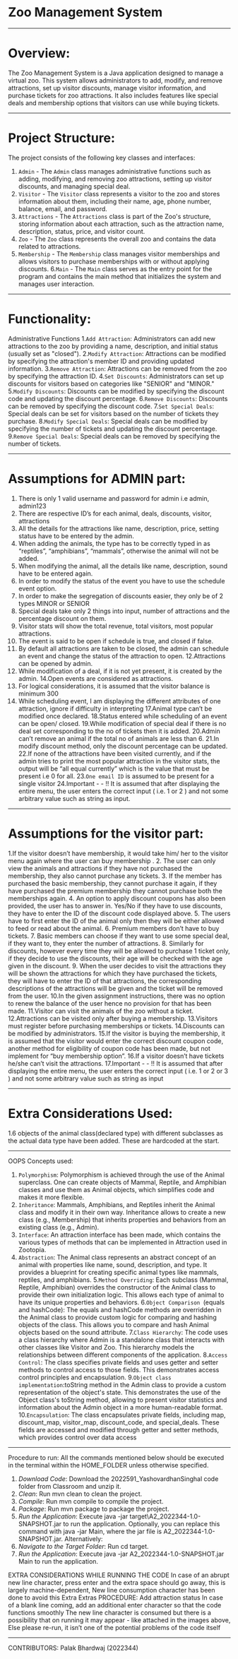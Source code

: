 # Zoo Management System
______________________________________________________________________
# Overview:
The Zoo Management System is a Java application designed to manage a virtual zoo. This
system allows administrators to add, modify, and remove attractions, set up visitor discounts,
manage visitor information, and purchase tickets for zoo attractions. It also includes features like
special deals and membership options that visitors can use while buying tickets.
______________________________________________________________________
# Project Structure:
The project consists of the following key classes and interfaces:
1. `Admin` - The `Admin` class manages administrative functions such as adding,
modifying, and removing zoo attractions, setting up visitor discounts, and managing special
deal.
2. `Visitor` - The `Visitor` class represents a visitor to the zoo and stores information about them,
including their name, age, phone number, balance, email, and password.
3. `Attractions` - The `Attractions` class is part of the Zoo's structure, storing information about
each attraction, such as the attraction name, description, status, price, and visitor count.
4. `Zoo` - The `Zoo` class represents the overall zoo and contains the data related to
attractions.
5. `Membership` - The `Membership` class manages visitor memberships and allows visitors to
purchase memberships with or without applying discounts.
6.`Main` - The `Main` class serves as the entry point for the program and contains the main
method that initializes the system and manages user interaction.
______________________________________________________________________
# Functionality:
Administrative Functions
1.`Add Attraction`: Administrators can add new attractions to the zoo by providing a name,
description, and initial status (usually set as "closed").
2.`Modify Attraction`: Attractions can be modified by specifying the attraction's member ID and
providing updated information.
3.`Remove Attraction`: Attractions can be removed from the zoo by specifying the attraction ID.
4.`Set Discounts`: Administrators can set up discounts for visitors based on categories like
"SENIOR" and "MINOR."
5.`Modify Discounts`: Discounts can be modified by specifying the discount code and updating
the discount percentage.
6.`Remove Discounts`: Discounts can be removed by specifying the discount code.
7.`Set Special Deals`: Special deals can be set for visitors based on the number of tickets they
purchase.
8.`Modify Special Deals`: Special deals can be modified by specifying the number of tickets and
updating the discount percentage.
9.`Remove Special Deals`: Special deals can be removed by specifying the number of tickets.
______________________________________________________________________
# Assumptions for ADMIN part:
1. There is only 1 valid username and password for admin i.e admin, admin123
2. There are respective ID’s for each animal, deals, discounts, visitor, attractions
3. All the details for the attractions like name, description, price, setting status have to be
entered by the admin.
4. When adding the animals, the type has to be correctly typed in as “reptiles”, “amphibians”,
“mammals”, otherwise the animal will not be added.
5. When modifying the animal, all the details like name, description, sound have to be entered
again.
6. In order to modify the status of the event you have to use the schedule event option.
7. In order to make the segregation of discounts easier, they only be of 2 types MINOR or
SENIOR
8. Special deals take only 2 things into input, number of attractions and the percentage discount
on them.
9. Visitor stats will show the total revenue, total visitors, most popular attractions.
10. The event is said to be open if schedule is true, and closed if false.
11. By default all attractions are taken to be closed, the admin can schedule an event and
change the status of the attraction to open.
12.Attractions can be opened by admin.
13. While modification of a deal, if it is not yet present, it is created by the admin.
14.Open events are considered as attractions.
15. For logical considerations, it is assumed that the visitor balance is minimum 300
16. While scheduling event, I am displaying the different attributes of one attraction, ignore if
difficulty in interpreting
17.Animal type can’t be modified once declared.
18.Status entered while scheduling of an event can be open/ closed.
19.While modification of special deal if there is no deal set corresponding to the no of tickets
then it is added.
20.Admin can’t remove an animal if the total no of animals are less than 6.
21.In modify discount method, only the discount percentage can be updated.
22.If none of the attractions have been visited currently, and if the admin tries to print the most popular attraction in the visitor stats, the output will be “all equal currently” which is the value that must be present i.e 0 for all.
23.`One email ID` is assumed to be present for a single visitor
24.Important - - !!
It is assumed that after displaying the entire menu, the user enters the correct input ( i.e. 1 or 2 )
and not some arbitrary value such as string as input.
______________________________________________________
# Assumptions for the visitor part:
1.If the visitor doesn’t have membership, it would take him/ her to the visitor menu again where
the user can buy membership .
2. The user can only view the animals and attractions if they have not purchased the
membership, they also cannot purchase any tickets.
3. If the member has purchased the basic membership, they cannot purchase it again, if they
have purchased the premium membership they cannot purchase both the memberships again.
4. An option to apply discount coupons has also been provided, the user has to answer in.
Yes/No if they have to use discounts, they have to enter the ID of the discount code displayed
above.
5. The users have to first enter the ID of the animal only then they will be either allowed to feed or read about the animal.
6. Premium members don’t have to buy tickets.
7. Basic members can choose if they want to use some special deal, if they want to, they enter
the number of attractions.
8. Similarly for discounts, however every time they will be allowed to purchase 1 ticket only, if
they decide to use the discounts, their age will be checked with the age given in the discount.
9. When the user decides to visit the attractions they will be shown the attractions for which they have purchased the tickets, they will have to enter the ID of that attractions, the corresponding descriptions of the attractions will be given and the ticket will be removed from the user.
10.In the given assignment instructions, there was no option to renew the balance of the user
hence no provision for that has been made.
11.Visitor can visit the animals of the zoo without a ticket.
12.Attractions can be visited only after buying a membership.
13.Visitors must register before purchasing memberships or tickets.
14.Discounts can be modified by administrators.
15.If the visitor is buying the membership, it is assumed that the visitor would enter the correct
discount coupon code, another method for eligibility of coupon code has been made, but not
implement for “buy membership option”.
16.If a visitor doesn’t have tickets he/she can’t visit the attractions.
17.Important - - !!
It is assumed that after displaying the entire menu, the user enters the correct input ( i.e. 1 or 2
or 3 ) and not some arbitrary value such as string as input
______________________________________________________________________
# Extra Considerations Used:
1.6 objects of the animal class(declared type) with different subclasses as the actual data type
have been added. These are hardcoded at the start.
______________________________________________________________________
OOPS Concepts used:
1. `Polymorphism`: Polymorphism is achieved through the use of the Animal superclass. One can
create objects of Mammal, Reptile, and Amphibian classes and use them as Animal objects,
which simplifies code and makes it more flexible.
2. `Inheritance`: Mammals, Amphibians, and Reptiles inherit the Animal class and modify it in
their own way. Inheritance allows to create a new class (e.g., Membership) that inherits
properties and behaviors from an existing class (e.g., Admin).
3. `Interface`: An attraction interface has been made, which contains the various types of
methods that can be implemented in Attraction used in Zootopia.
4. `Abstraction`: The Animal class represents an abstract concept of an animal with properties
like name, sound, description, and type. It provides a blueprint for creating specific animal types
like mammals, reptiles, and amphibians.
5.`Method Overriding`: Each subclass (Mammal, Reptile, Amphibian) overrides the constructor of
the Animal class to provide their own initialization logic. This allows each type of animal to have
its unique properties and behaviors.
6.`Object Comparison `(equals and hashCode): The equals and hashCode methods are
overridden in the Animal class to provide custom logic for comparing and hashing objects of the
class. This allows you to compare and hash Animal objects based on the sound attribute.
7.`Class Hierarchy`: The code uses a class hierarchy where Admin is a standalone class that
interacts with other classes like Visitor and Zoo. This hierarchy models the relationships
between different components of the application.
8.`Access Control`: The class specifies private fields and uses getter and setter methods to
control access to those fields. This demonstrates access control principles and encapsulation.
9.`Object class implementation`:toString method in the Admin class to provide a custom
representation of the object's state. This demonstrates the use of the Object class's toString
method, allowing to present visitor statistics and information about the Admin object in a more
human-readable format.
10.`Encapsulation`: The class encapsulates private fields, including map, discount_map,
visitor_map, discount_code, and special_deals. These fields are accessed and modified through
getter and setter methods, which provides control over data access
____________________________________________________________________
Procedure to run:
All the commands mentioned below should be executed in the terminal within the
HOME_FOLDER unless otherwise specified.
1. *Download Code*: Download the 2022591_YashovardhanSinghal code folder from
Classroom and unzip it.
2. *Clean*: Run mvn clean to clean the project.
3. *Compile*: Run mvn compile to compile the project.
4. *Package*: Run mvn package to package the project.
5. *Run the Application*: Execute java -jar target\A2_2022344-1.0-SNAPSHOT.jar to run the
application. Optionally, you can replace this command with java -jar <path to jar file> Main,
where the jar file is A2_2022344-1.0-SNAPSHOT.jar.
Alternatively:
1. *Navigate to the Target Folder*: Run cd target.
2. *Run the Application*: Execute java -jar A2_2022344-1.0-SNAPSHOT.jar Main to run the
application.


EXTRA CONSIDERATIONS WHILE RUNNING THE CODE
In case of an abrupt new line character, press enter and the extra space should go away, this is
largely machine-dependent,
New line consumption character has been done to avoid this
Extra Extras
PROCEDURE:
Add attraction status
In case of a blank line coming, add an additional enter character so that the code functions
smoothly
The new line character is consumed but there is a possibility that on running it may appear - like
attached in the images above,
Else please re-run, it isn’t one of the potential problems of the code itself
____________________________________________________________________
CONTRIBUTORS:
Palak Bhardwaj (2022344)
